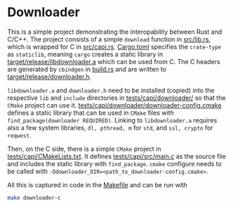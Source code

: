 # Downloader

This is a simple project demonstrating the interopability between Rust and C/C++.
The project consists of a simple `download` function in [src/lib.rs](./src/lib.rs), which is wrapped for C in [src/capi.rs](./src/capi.rs).
[Cargo.toml](./Cargo.toml) specifies the `crate-type` as `staticlib`, meaning `cargo` creates a static library in [target/release/libdownloader.a](./target/release/libdownloader.a) which can be used from C.
The C headers are generated by `cbindgen` in [build.rs](./build.rs) and are written to [target/release/downloader.h](./target/release/downloader.h).

`libdownloader.a` and `downloader.h` need to be installed (copied) into the respective `lib` and `include` directories in  [tests/capi/downloader/](./tests/capi/downloader/) so that the `CMake` project can use it.
[tests/capi/downloader/downloader-config.cmake](./tests/capi/downloader/downloader-config.cmake) defines a static library that can be used in `CMake` files with `find_package(downloader REQUIRED)`.
Linking to `libdownloader.a` requires also a few system libraries, `dl, pthread, m` for `std`, and `ssl, crypto` for `reqwest`.

Then, on the C side, there is a simple `CMake` project in [tests/capi/CMakeLists.txt](./tests/capi/CMakeLists.txt). It defines [tests/capi/src/main.c](./tests/capi/src/main.c) as the source file and includes the static library with `find_package`.
`cmake` configure needs to be called with `-Ddownloader_DIR=<path_to_downloader-config.cmake>`.

All this is captured in code in the [Makefile](./Makefile) and can be run with
```sh
make downloader-c
```
